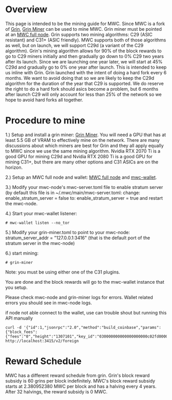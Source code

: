 # Overview #
This page is intended to be the mining guide for MWC. Since MWC is a fork of [Grin](https://github.com/mimblewimble/grin),
[Grin Miner](https://github.com/mimblewimble/grin-miner) can be used to mine MWC. Grin miner must be pointed at an
[MWC full node](https://github.com/mwcproject/mwc-node). Grin supports two mining algorithms: C29 (ASIC resistant) and C31+
(ASIC friendly). MWC supports both of those algorithms as well, but on launch, we will support C29d (a variant of the C29
algorithm). Grin's mining algorithm allows for 90% of the block rewards to go to C29 miners initially and then gradually go
down to 0% C29 two years after its launch. Since we are launching one year later, we will start at 45% C29d and gradually go
to 0% one year after launch. This is intended to keep us inline with Grin. Grin launched with the intent of doing a hard fork
every 6 months. We want to avoid doing that so we are likely to keep the C29d algorithm for the duration of the year that C29
is supported. We do reserve the right to do a hard fork should asics become a problem, but 6 months after launch C29 will only
account for less than 25% of the network so we hope to avoid hard forks all together.

# Procedure to mine #

1.) Setup and install a grin miner: [Grin Miner](https://github.com/mimblewimble/grin-miner). You will need a GPU that has
at least 5.5 GB of VRAM to effectively mine on the network. There are many discussions about which miners are best for Grin
and they all apply equally to MWC since we use the same mining algorithm. Nvidia RTX 2070 Ti is a good GPU for mining C29d
and Nvidia RTX 2080 Ti is a good GPU for mining C31+, but there are many other options and C31 ASICs are on the horizon.

2.) Setup an MWC full node and wallet: [MWC full node](https://github.com/mwcproject/mwc-node) and
[mwc-wallet](https://github.com/mwcproject/mwc-wallet).

3.) Modify your mwc-node's mwc-server.toml file to enable stratum server (by default this file is in
~/.mwc/main/mwc-server.toml:
change:
enable_stratum_server = false
to:
enable_stratum_server = true
and restart the mwc-node.

4.) Start your mwc-wallet listener:

```# mwc-wallet listen --no_tor```

5.) Modify your grin-miner.toml to point to your mwc-node:
stratum_server_addr = "127.0.0.1:3416" (that is the default port of the stratum server in the mwc-node)

6.) start mining:

```# grin-miner```

Note: you must be using either one of the C31 plugins.

You are done and the block rewards will go to the mwc-wallet instance that you setup. 

Please check mwc-node and grin-miner logs for errors. Wallet related errors you should see in mwc-node logs. 

if node not able connect to the wallet, use can trouble shout but running this API manually  
```
curl -d '{"id":1,"jsonrpc":"2.0","method":"build_coinbase","params":{"block_fees":{"fees":"0","height":"1307101","key_id":"030000000000000000000c02fd00000000"}}}' http://localhost:3415/v2/foreign
```

# Reward Schedule #

MWC has a different reward schedule from grin. Grin's block reward subsidy is 60 grins per block indefinitely. MWC's
block reward subsidy starts at 2.380952380 MWC per block and has a halving every 4 years. After 32 halvings, the reward
subsidy is 0 MWC.
